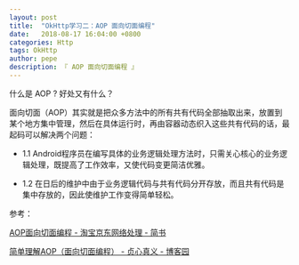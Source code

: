 ```yaml
---
layout: post
title:  "OkHttp学习二：AOP 面向切面编程"
date:   2018-08-17 16:04:00 +0800
categories: Http
tags: OkHttp
author: pepe
description: 『 AOP 面向切面编程 』
---
```


什么是 AOP ? 好处又有什么？

面向切面（AOP）其实就是把众多方法中的所有共有代码全部抽取出来，放置到某个地方集中管理，然后在具体运行时，再由容器动态织入这些共有代码的话，最起码可以解决两个问题：

* 1.1 Android程序员在编写具体的业务逻辑处理方法时，只需关心核心的业务逻辑处理，既提高了工作效率，又使代码变更简洁优雅。

* 1.2 在日后的维护中由于业务逻辑代码与共有代码分开存放，而且共有代码是集中存放的，因此使维护工作变得简单轻松。





参考：

[AOP面向切面编程 - 淘宝京东网络处理 - 简书](https://www.jianshu.com/p/890dd0b77ded)

[简单理解AOP（面向切面编程） - 贞心真义 - 博客园](http://www.cnblogs.com/jyh317/p/3834271.html)
































